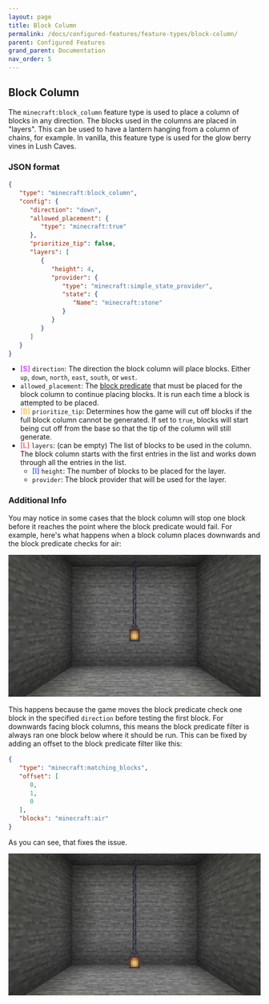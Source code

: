 ```yaml
---
layout: page
title: Block Column
permalink: /docs/configured-features/feature-types/block-column/
parent: Configured Features
grand_parent: Documentation
nav_order: 5
---
```


## Block Column

<style>
re {color:#FF6F6F;font-weight:bold}
or {color:#FEC856;font-weight:bold}
bl {color:#5573FF;font-weight:bold}
pu {color:#CE52FE;font-weight:bold}
</style>

The `minecraft:block_column` feature type is used to place a column of blocks in any direction. The blocks used in the columns are placed in "layers". This can be used to have a lantern hanging from a column of chains, for example. In vanilla, this feature type is used for the glow berry vines in Lush Caves.

### JSON format

```json
{
   "type": "minecraft:block_column",
   "config": {
      "direction": "down",
      "allowed_placement": {
         "type": "minecraft:true"
      },
      "prioritize_tip": false,
      "layers": [
         {
            "height": 4,
            "provider": {
               "type": "minecraft:simple_state_provider",
               "state": {
                  "Name": "minecraft:stone"
               }
            }
         }
      ]
   }
}
```

* ‌<pu>[S]</pu> `direction`: The direction the block column will place blocks. Either `up`, `down`, `north`, `east`, `south`, or `west`.
* `allowed_placement`: The [block predicate](/docs/misc/block-predicates/) that must be placed for the block column to continue placing blocks. It is run each time a block is attempted to be placed.
* ‌<or>[B]</or> `prioritize_tip`: Determines how the game will cut off blocks if the full block column cannot be generated. If set to `true`, blocks will start being cut off from the base so that the tip of the column will still generate.
* ‌<re>[L]</re> `layers`: (can be empty) The list of blocks to be used in the column. The block column starts with the first entries in the list and works down through all the entries in the list.
   * ‌<bl>[I]</bl> `height`: The number of blocks to be placed for the layer.
   * `provider`: The block provider that will be used for the layer.

### Additional Info

You may notice in some cases that the block column will stop one block before it reaches the point where the block predicate would fail. For example, here's what happens when a block column places downwards and the block predicate checks for air:

![(Image of the block column stopping a block before hitting the ground)](/docs/docs/configured-features/feature-types/images/block-column/1.png/)

This happens because the game moves the block predicate check one block in the specified `direction` before testing the first block. For downwards facing block columns, this means the block predicate filter is always ran one block below where it should be run. This can be fixed by adding an offset to the block predicate filter like this:

```json
{
   "type": "minecraft:matching_blocks",
   "offset": [
      0,
      1,
      0
   ],
   "blocks": "minecraft:air"
}
```

As you can see, that fixes the issue.

![(Image of the block column touching the ground)](/docs/docs/configured-features/feature-types/images/block-column/2.png/)